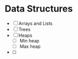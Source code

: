 # Data Structures

- [ ] Arrays and Lists
- [ ] Trees
- [ ] Heaps
  - [ ] Min heap
  - [ ] Max heap
- [ ] 

